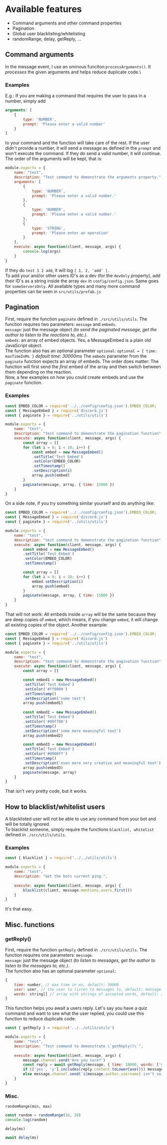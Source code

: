 # Available features
- Command arguments and other command properties
- Pagination
- Global user blacklisting/whitelisting
- randomRange, delay, getReply, ...
## Command arguments
In the message event, I use an ominous funciton:`processArguments()`. It _processes_ the given arguments and helps reduce duplicate code.\
### Examples
E.g.: If you are making a command that requires the user to pass in a number, simply add
```js
arguments: [
    {
        type: 'NUMBER',
        prompt: 'Please enter a valid number'
    }
]
```
to your command and the function will take care of the rest. If the user didn't provide a number, it will send a message as defined in the `prompt` and won't execute the command. If they do send a valid number, it will continue. The order of the arguments will be kept, that is:
```js
module.exports = {
    name: "test",
    description: "Test command to demonstrate the arguments property.",
    arguments: [
        {
            type: 'NUMBER',
            prompt: 'Please enter a valid number.'
        },
        {
            type: 'NUMBER',
            prompt: 'Please enter a valid number.'
        },
        {
            type: 'STRING',
            prompt: 'Please enter an operation'
        }
    ],
    execute: async function(client, message, args) {
        console.log(args)
    }
}
```
If they do `test 1 2 add`, it will log `[ 1, 2, 'add' ].`\
To add your and/or other users ID's as a dev (for the `devOnly` property), add their ID's as a string inside the array `dev` in `config/config.json`. Same goes for `someServersOnly`.
All available types and many more command properties can be seen in `src/utils/prefab.js`
## Pagination
First, require the function `paginate` defined in `./src/utils/utils`. The function requires two parameters: `message` and `embeds`.\
`message`: just the message object _(to send the paginated message, get the author to listen to the reactions to, etc.)_.\
`embeds`: an array of embed objects. Yes, a MessageEmbed is a plain old JavaScript object.\
The function also has an optional parameter `optional`: `optional = { time: maxTimeInMs }` _default time: 30000ms_
The `embeds` parameter from the `paginate` function expects an array of embeds. The order does matter: The function will first send the _first_ embed of the array and then switch between them depending on the reaction.\
Now, a few examples on how you could create embeds and use the `paginate` function.
### Examples
```js
const EMBED_COLOR = require('../../config/config.json').EMBED_COLOR;
const { MessageEmbed } = require('discord.js')
const { paginate } = require('../utils/utils')

module.exports = {
    name: "test",
    description: "test command to demonstrate the pagination function",
    execute: async function(client, message, args) {
        const array = []
        for (let i = 0; i < 10; i++) {
            const embed = new MessageEmbed()
            .setTitle('Test Embed')
            .setColor(EMBED_COLOR)
            .setTimestamp()
            .setDescription(i)
            array.push(embed)
        }
        paginate(message, array, { time: 15000 })
    }
}
```
On a side note, if you try something similar yourself and do anything like:
```js
const EMBED_COLOR = require('../../config/config.json').EMBED_COLOR;
const { MessageEmbed } = require('discord.js')
const { paginate } = require('../utils/utils')

module.exports = {
    name: "test",
    description: "test command to demonstrate the pagination function",
    execute: async function(client, message, args) {
        const embed = new MessageEmbed()
        .setTitle('Test Embed')
        .setColor(EMBED_COLOR)
        .setTimestamp()

        const array = []
        for (let i = 0; i < 10; i++) {
            embed.setDescription(i)
            array.push(embed)
        }
        paginate(message, array, { time: 15000 })
    }
}
```
That will not work: All embeds inside `array` will be the same because they are deep copies of `embed`, which means, if you change `embed`, it will change all existing copies of the object.
Another example:
```js
const EMBED_COLOR = require('../../config/config.json').EMBED_COLOR;
const { MessageEmbed } = require('discord.js')
const { paginate } = require('../utils/utils')

module.exports = {
    name: "test",
    description: "test command to demonstrate the pagination function",
    execute: async function(client, message, args) {
        const array = []

        const embed1 = new MessageEmbed()
        .setTitle('Test Embed')
        .setColor('#ff0000')
        .setTimestamp()
        .setDescription('some text')
        array.push(embed1)
        
        const embed2 = new MessageEmbed()
        .setTitle('Test Embed')
        .setColor('#00ff00')
        .setTimestamp()
        .setDescription('some more meaningful text')
        array.push(embed2)

        const embed3 = new MessageEmbed()
        .setTitle('Test Embed')
        .setColor('#0000ff')
        .setTimestamp()
        .setDescription('even more very creative and meaningful text')
        array.push(embed3)
        paginate(message, array)
    }
}
```
That isn't very pretty code, but it works.
## How to blacklist/whitelist users
A blacklisted user will not be able to use any command from your bot and will be totally ignored.\
To blacklist someone, simply require the functions `blacklist, whitelist` defined in `./src/utils/utils`.
### Examples
```js
const { blacklist } = require('../../utils/utils')

module.exports = {
    name: "test",
    description: "Get the bots current ping.",
    
    execute: async function(client, message, args) {
        blacklist(client, message.mentions.users.first())
    }
}
```
It's that easy.
## Misc. functions
### getReply()
First, require the function `getReply` defined in `./src/utils/utils`. The function requires one parameters: `message`.\
`message`: just the message object _(to listen to messages, get the author to listen to the messages to, etc.)_.\
The function also has an optional parameter `optional`:
```js
{
    time: number, // max time in ms, default: 30000
    user: user, // the user to listen to messages to, default: message.author
    words: string[] // array with strings of accepted words, default: [] (all words will be accepted)
}
```
This function helps you await a users reply. Let's say you have a quiz command and want to see what the user replied, you could use this function to reduce duplicate code:
```js
const { getReply } = require('../../utils/utils')

module.exports = {
    name: "test",
    description: "Test command to demonstrate \`getReply()\`",
    
    execute: async function(client, message, args) {
        message.channel.send('Are you sure?')
        const reply = await getReply(message, { time: 10000, words: ['yes', 'y', 'n', 'no'] })
        if (['yes', 'y'].includes(reply.content.toLowerCase())) message.channel.send(`${message.author.username} is sure about that.`)
        else message.channel.send(`${message.author.username} isn't so sure about that.`)
    }
}
```
### Misc.
`randomRange(min, max)`
```js
const random = randomRange(10, 20)
console.log(random)
```
`delay(ms)`
```js
await delay(ms)
```